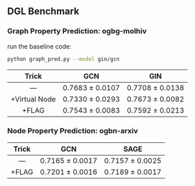 ## DGL Benchmark

### Graph Property Prediction: ogbg-molhiv

run the baseline code:
```bash
python graph_pred.py --model gin/gcn
```

|     Trick     |       GCN       |       GIN       |
|:-------------:|:---------------:|:---------------:|
|       —       | 0.7683 ± 0.0107 | 0.7708 ± 0.0138 |
| +Virtual Node | 0.7330 ± 0.0293 | 0.7673 ± 0.0082 |
|     +FLAG     | 0.7543 ± 0.0083 | 0.7592 ± 0.0213 |

### Node Property Prediction: ogbn-arxiv
|     Trick     |       GCN       |       SAGE      |
|:-------------:|:---------------:|:---------------:|
|       —       | 0.7165 ± 0.0017 | 0.7157 ± 0.0025 |
|     +FLAG     | 0.7201 ± 0.0016 | 0.7189 ± 0.0017 |